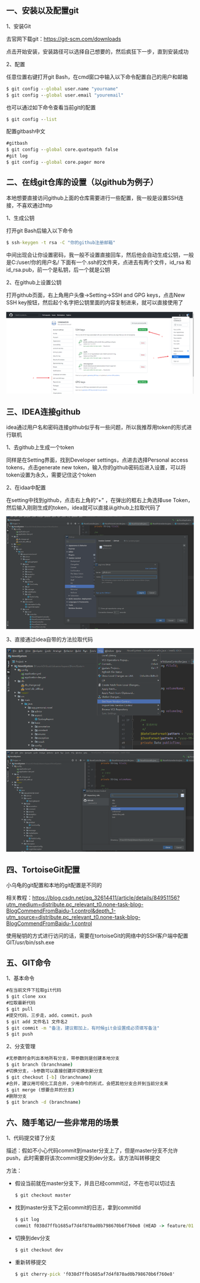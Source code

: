 ## 一、安装以及配置git

1、安装Git

去官网下载git：https://git-scm.com/downloads

点击开始安装，安装路径可以选择自己想要的，然后疯狂下一步，直到安装成功

2、配置

任意位置右键打开git Bash，在cmd窗口中输入以下命令配置自己的用户和邮箱

```bat
$ git config --global user.name "yourname"
$ git config --global user.email "youremail"
```

也可以通过如下命令查看当前git的配置

```bat
$ git config --list
```

配置gitbash中文

```bat
#gitbash
$ git config --global core.quotepath false
#git log
$ git config --global core.pager more
```

## 二、在线git仓库的设置（以github为例子）

本地想要直接访问github上面的仓库需要进行一些配置，我一般是设置SSH连接，不喜欢通过http

1、生成公钥

打开git Bash后输入以下命令

```bat
$ ssh-keygen -t rsa -C "你的github注册邮箱"
```

中间出现会让你设置密码，我一般不设置直接回车，然后他会自动生成公钥，一般是C:/user/你的用户名/ 下面有一个.ssh的文件夹，点进去有两个文件，id_rsa 和 id_rsa.pub，前一个是私钥，后一个就是公钥

2、在github上设置公钥

打开github页面，右上角用户头像->Setting->SSH and GPG keys，点击New SSH key按钮，然后起个名字把公钥里面的内容复制进来，就可以直接使用了

![githubSetSSH](img/Git/githubSetSSH-16387089684721.png)



## 三、IDEA连接github

idea通过用户名和密码连接github似乎有一些问题，所以我推荐用token的形式进行联机

1、去github上生成一个token

同样是在Setting界面，找到Developer settings，点进去选择Personal access tokens，点击generate new token，输入你的github密码后进入设置，可以将token设置为永久，需要记住这个token

2、在idaa中配置

在setting中找到github，点击右上角的“+” ，在弹出的框右上角选择use Token，然后输入刚刚生成的token，idea就可以直接从github上拉取代码了

<img src="img/Git/ideaGitHubSet.png" alt="ideaGitHubSet" style="zoom:67%;" /> 

3、直接通过idea自带的方法拉取代码

<img src="img/Git/ideaGithubClone1.png" alt="ideaGithubClone1" style="zoom: 67%;" />

<img src="img/Git/ideaGithubClone2.png" alt="ideaGithubClone2" style="zoom: 50%;" />

## 四、TortoiseGit配置

小乌龟的git配置和本地的git配置是不同的

相关教程：https://blog.csdn.net/qq_32614411/article/details/84951156?utm_medium=distribute.pc_relevant_t0.none-task-blog-BlogCommendFromBaidu-1.control&depth_1-utm_source=distribute.pc_relevant_t0.none-task-blog-BlogCommendFromBaidu-1.control

使用秘钥的方式进行访问的话，需要在tortoiseGit的网络中的SSH客户端中配置GIT/usr/bin/ssh.exe

## 五、GIT命令

1、基本命令

```bat
#在当前文件下拉取git代码
$ git clone xxx
#拉取最新代码
$ git pull
#提交代码，三步走，add，commit，push
$ git add 文件名1 文件名2
$ git commit -m "备注，建议都加上，有时候git会设置成必须填写备注"
$ git push
```

2、分支管理

```bat
#无参数时会列出本地所有分支，带参数则是创建本地分支
$ git branch (branchname)
#切换分支，-b参数可以直接创建并切换到新分支
$ git checkout [-b] (branchname)
#合并，建议用可视化工具合并，少用命令的形式，会把其他分支合并到当前分支来
$ git merge (想要合并的分支)
#删除分支
$ git branch -d (branchname)
```

## 六、随手笔记/一些非常用的场景

1、代码提交错了分支

描述：假如不小心代码commit到master分支上了，但是master分支不允许push，此时需要将该次commit提交到dev分支。该方法叫转移提交

方法：

- 假设当前就在master分支下，并且已经commit过，不在也可以切过去

  ```cmd
  $ git checkout master
  ```

- 找到master分支下之前commit的日志，拿到commitId

  ```cmd
  $ git log
  commit f038d7ffb1685af7d4f870ad0b798670b6f760e8 (HEAD -> feature/0113_update)
  ```

- 切换到dev分支

  ```cmd
  $ git checkout dev
  ```

- 重新转移提交

  ```cmd
  $ git cherry-pick 'f038d7ffb1685af7d4f870ad0b798670b6f760e8'
  ```